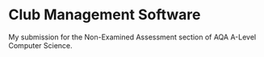 # Club Management Software

My submission for the Non-Examined Assessment section of AQA A-Level Computer Science.
